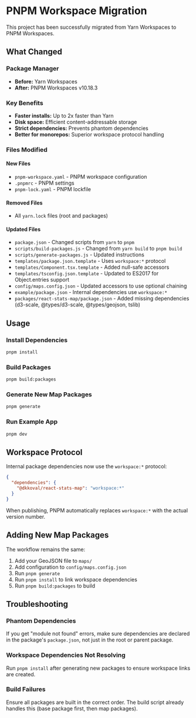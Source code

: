 # PNPM Workspace Migration

This project has been successfully migrated from Yarn Workspaces to PNPM Workspaces.

## What Changed

### Package Manager
- **Before:** Yarn Workspaces
- **After:** PNPM Workspaces v10.18.3

### Key Benefits
- **Faster installs:** Up to 2x faster than Yarn
- **Disk space:** Efficient content-addressable storage
- **Strict dependencies:** Prevents phantom dependencies
- **Better for monorepos:** Superior workspace protocol handling

### Files Modified

#### New Files
- `pnpm-workspace.yaml` - PNPM workspace configuration
- `.pnpmrc` - PNPM settings
- `pnpm-lock.yaml` - PNPM lockfile

#### Removed Files
- All `yarn.lock` files (root and packages)

#### Updated Files
- `package.json` - Changed scripts from `yarn` to `pnpm`
- `scripts/build-packages.js` - Changed from `yarn build` to `pnpm build`
- `scripts/generate-packages.js` - Updated instructions
- `templates/package.json.template` - Uses `workspace:*` protocol
- `templates/Component.tsx.template` - Added null-safe accessors
- `templates/tsconfig.json.template` - Updated to ES2017 for Object.entries support
- `config/maps.config.json` - Updated accessors to use optional chaining
- `example/package.json` - Internal dependencies use `workspace:*`
- `packages/react-stats-map/package.json` - Added missing dependencies (d3-scale, @types/d3-scale, @types/geojson, tslib)

## Usage

### Install Dependencies
```bash
pnpm install
```

### Build Packages
```bash
pnpm build:packages
```

### Generate New Map Packages
```bash
pnpm generate
```

### Run Example App
```bash
pnpm dev
```

## Workspace Protocol

Internal package dependencies now use the `workspace:*` protocol:
```json
{
  "dependencies": {
    "@dkkoval/react-stats-map": "workspace:*"
  }
}
```

When publishing, PNPM automatically replaces `workspace:*` with the actual version number.

## Adding New Map Packages

The workflow remains the same:
1. Add your GeoJSON file to `maps/`
2. Add configuration to `config/maps.config.json`
3. Run `pnpm generate`
4. Run `pnpm install` to link workspace dependencies
5. Run `pnpm build:packages` to build

## Troubleshooting

### Phantom Dependencies
If you get "module not found" errors, make sure dependencies are declared in the package's `package.json`, not just in the root or parent package.

### Workspace Dependencies Not Resolving
Run `pnpm install` after generating new packages to ensure workspace links are created.

### Build Failures
Ensure all packages are built in the correct order. The build script already handles this (base package first, then map packages).

